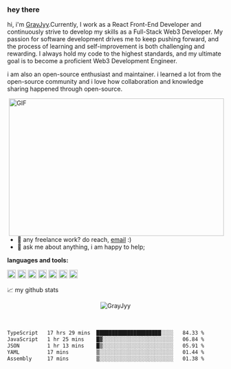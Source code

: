 ### hey there 

hi, i'm [GrayJyy](https://github.com/GrayJyy).Currently, I work as a React Front-End Developer and continuously strive to develop my skills as a Full-Stack Web3 Developer. My passion for software development drives me to keep pushing forward, and the process of learning and self-improvement is both challenging and rewarding. I always hold my code to the highest standards, and my ultimate goal is to become a proficient Web3 Development Engineer.

i am also an open-source enthusiast and maintainer. i learned a lot from the open-source community and i love how collaboration and knowledge sharing happened through open-source.


  <img align="right" alt="GIF" src="https://github.com/GrayJyy/GrayJyy/blob/master/code.gif?raw=true" width="500" height="320" />

- 💼 any freelance work? do reach, [email](mailto:Gray_Jy@yeah.net) :)
- 💬 ask me about anything, i am happy to help;

**languages and tools:**  

<code><img height="20" src="https://cdn2.iconfinder.com/data/icons/designer-skills/128/code-programming-javascript-software-develop-command-language-512.png" alt="JavaScript"></code>
<code><img height="20" src="https://upload.wikimedia.org/wikipedia/commons/thumb/4/4c/Typescript_logo_2020.svg/1200px-Typescript_logo_2020.svg.png" alt="TypeScript"></code>
<code><img height="20" src="https://cdn0.iconfinder.com/data/icons/logos-brands-in-colors/128/react_color-512.png" alt="React"></code>
<code><img height="20" src="[https://cdn4.iconfinder.com/data/icons/logos-and-brands/512/141_Git_logo_logos-512.png](https://www.google.com/url?sa=i&url=https%3A%2F%2Ficonduck.com%2Ficons%2F27714%2Fnestjs&psig=AOvVaw1uKF-8ufsuAxADEY_t4-UT&ust=1698332006226000&source=images&cd=vfe&ved=0CBEQjRxqFwoTCNiQk_G5kYIDFQAAAAAdAAAAABAE)" alt="nestjs"></code>
<code><img height="20" src="https://cdn0.iconfinder.com/data/icons/blockchain-classic/256/Ethereum-512.png" alt="Solidity"></code>
<code><img height="20" src="https://static.javatpoint.com/tutorial/rust/images/rust-tutorial.jpg" alt="Rust"></code>
<code><img height="20" src="https://cdn4.iconfinder.com/data/icons/logos-and-brands/512/141_Git_logo_logos-512.png" alt="git"></code>




📈 my github stats

<p align="center"> <img src="https://github-readme-stats.vercel.app/api?username=GrayJyy&show_icons=true&theme=gotham" alt="GrayJyy" />
<br />
<br />
<br />
<!--START_SECTION:waka-->

```txt
TypeScript   17 hrs 29 mins  █████████████████████░░░░   84.33 %
JavaScript   1 hr 25 mins    █▓░░░░░░░░░░░░░░░░░░░░░░░   06.84 %
JSON         1 hr 13 mins    █▒░░░░░░░░░░░░░░░░░░░░░░░   05.91 %
YAML         17 mins         ▒░░░░░░░░░░░░░░░░░░░░░░░░   01.44 %
Assembly     17 mins         ▒░░░░░░░░░░░░░░░░░░░░░░░░   01.38 %
```

<!--END_SECTION:waka-->



